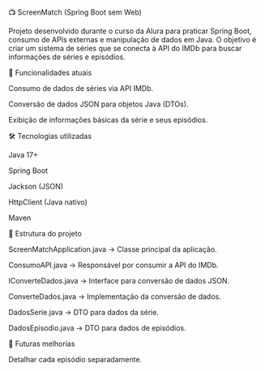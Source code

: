 📺 ScreenMatch (Spring Boot sem Web)

Projeto desenvolvido durante o curso da Alura para praticar Spring Boot, consumo de APIs externas e manipulação de dados em Java.
O objetivo é criar um sistema de séries que se conecta à API do IMDb para buscar informações de séries e episódios.

🚀 Funcionalidades atuais

Consumo de dados de séries via API IMDb.

Conversão de dados JSON para objetos Java (DTOs).

Exibição de informações básicas da série e seus episódios.

🛠 Tecnologias utilizadas

Java 17+

Spring Boot

Jackson (JSON)

HttpClient (Java nativo)

Maven

📂 Estrutura do projeto

ScreenMatchApplication.java → Classe principal da aplicação.

ConsumoAPI.java → Responsável por consumir a API do IMDb.

IConverteDados.java → Interface para conversão de dados JSON.

ConverteDados.java → Implementação da conversão de dados.

DadosSerie.java → DTO para dados da série.

DadosEpisodio.java → DTO para dados de episódios.

🔮 Futuras melhorias

Detalhar cada episódio separadamente.
